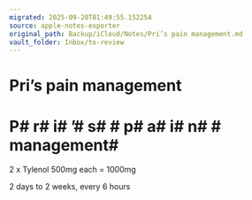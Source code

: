 ```yaml
---
migrated: 2025-09-20T01:49:55.152254
source: apple-notes-exporter
original_path: Backup/iCloud/Notes/Pri’s pain management.md
vault_folder: Inbox/to-review
---
```

# Pri’s pain management

# P# r# i# ’# s#  # p# a# i# n#  # management# 

2 x Tylenol 500mg each = 1000mg

2 days to 2 weeks, every 6 hours

 
